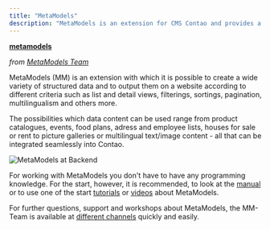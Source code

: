 ```yaml
---
title: "MetaModels"
description: "MetaModels is an extension for CMS Contao and provides a flexible and easy way to build your own data models."
---
```


**[metamodels](https://packagist.org/packages/metamodels/)**

_from [MetaModels Team](https://now.metamodel.me/en/about/team)_

MetaModels (MM) is an extension with which it is possible to create a wide variety of structured data and to output
them on a website according to different criteria such as list and detail views, filterings, sortings, pagination,
multilingualism and others more. 

The possibilities which data content can be used range from product catalogues, events, food plans, adress and employee
lists, houses for sale or rent to picture galleries or multilingual text/image content - all that can be integrated
seamlessly into Contao. 

![MetaModels at Backend](/de/extensions/images/en/metamodels-backend.jpg?classes=shadow)

For working with MetaModels you don't have to have any programming knowledge. For the start, however, it is recommended,
to look at the [manual](https://metamodels.readthedocs.io/en/latest/) or to use one of the
start [tutorials](https://metamodels.readthedocs.io/en/latest/manual/first-metamodel.html) or
[videos](https://metamodels.readthedocs.io/de/latest/cookbook/other-tutorials/videos.html) about MetaModels.

For further questions, support and workshops about MetaModels, the MM-Team is available at
[different channels](https://now.metamodel.me/en/supporters/get-support) quickly and easily.


